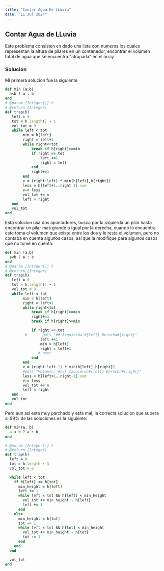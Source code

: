 ```yaml
---
title: "Contar Agua De LLuvia"
date: "11 Jul 2024"
---
```


## Contar Agua de LLuvia

Este problema consisten en dado una lista con numeros los cuales representan la altura de pilares en un contenedor, encontrar el volumen total de agua
que se encuentra "atrapada" en el array

### Solucion

Mi primera solucion fue la siguiente

```rb
def min (a,b)
  a<b ? a : b
end
# @param {Integer[]} h
# @return {Integer}
def trap(h)
   left = 0 
   tot = h.length() - 1
   vol_tot = 0
   while left < tot
        min = h[left]
        right = left+1
        while right<=tot
            break if h[right]>=min
            if right == tot
                left +=1
                right = left
            end
            right+=1
        end
        v = (right-left) * min(h[left],h[right])
        less = h[left+1..right-1].sum
        v-= less
        vol_tot += v
        left = right
   end 
   vol_tot
end
```

Esta solucion usa dos apuntadores, busca por la izquierda un pilar hasta encontrar un pilar mas grande o igual por la derecha, cuando lo encuentra
este toma el volumen que existe entre los dos y le resta el volumen, pero no contaba en cuenta algunos casos, asi que la modifique para 
algunos casos que no tome en cuenta:

```rb
def min (a,b)
  a<b ? a : b
end
# @param {Integer[]} h
# @return {Integer}
def trap(h)
   left = 0 
   tot = h.length() - 1
   vol_tot = 0
   while left < tot
        min = h[left]
        right = left+1
        while right<tot
            break if h[right]>=min
            right+=1
            break if h[right]>=min

            if right == tot
         #       puts "## Izquierda #{left} Derecha#{right}"    
                left +=1
                min = h[left]
                right = left+1
               # next
            end
        end
        v = (right-left-1) * min(h[left],h[right])
        #puts "Volumen: #{v} Izquierda#{left} Derecha#{right}"
        less = h[left+1..right-1].sum
        v-= less
        vol_tot += v
        left = right
   end 
   vol_tot
end
```

Pero aun asi esta muy parchado y esta mal, la correcta solucion que supera al 99% de las soluciones es la siguiente:

```rb
def min(a, b)
  a < b ? a : b
end

# @param {Integer[]} h
# @return {Integer}
def trap(h)
  left = 0
  tot = h.length - 1
  vol_tot = 0

  while left < tot
    if h[left] <= h[tot]
      min_height = h[left]
      left += 1
      while left < tot && h[left] < min_height
        vol_tot += min_height - h[left]
        left += 1
      end
    else
      min_height = h[tot]
      tot -= 1
      while left < tot && h[tot] < min_height
        vol_tot += min_height - h[tot]
        tot -= 1
      end
    end
  end

  vol_tot
end

```
